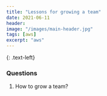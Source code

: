 ```yaml
---
title: "Lessons for growing a team"
date: 2021-06-11
header:
image: "/images/main-header.jpg"
tags: [aws]
excerpt: "aws"
---
```

{: .text-left}
### Questions
1. How to grow a team?